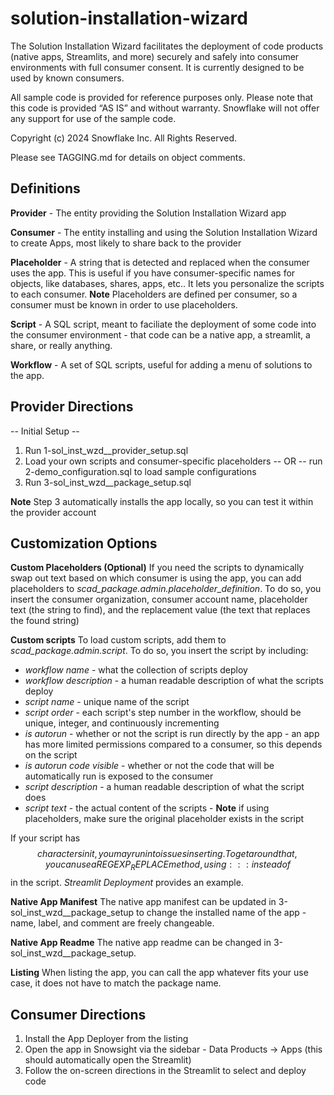 # solution-installation-wizard
The Solution Installation Wizard facilitates the deployment of code products (native apps, Streamlits, and more) securely and safely into consumer environments with full consumer consent.  It is currently designed to be used by known consumers.

All sample code is provided for reference purposes only. Please note that this code is provided “AS IS” and without warranty.  Snowflake will not offer any support for use of the sample code.

Copyright (c) 2024 Snowflake Inc. All Rights Reserved.

Please see TAGGING.md for details on object comments.

## Definitions
**Provider** - The entity providing the Solution Installation Wizard app

**Consumer** - The entity installing and using the Solution Installation Wizard to create Apps, most likely to share back to the provider

**Placeholder** - A string that is detected and replaced when the consumer uses the app.  This is useful if you have consumer-specific names for objects, like databases, shares, apps, etc..  It lets you personalize the scripts to each consumer.  **Note** Placeholders are defined per consumer, so a consumer must be known in order to use placeholders.

**Script** - A SQL script, meant to faciliate the deployment of some code into the consumer environment - that code can be a native app, a streamlit, a share, or really anything.

**Workflow** - A set of SQL scripts, useful for adding a menu of solutions to the app.

## Provider Directions
-- Initial Setup --
1. Run 1-sol_inst_wzd__provider_setup.sql
2. Load your own scripts and consumer-specific placeholders -- OR -- run 2-demo_configuration.sql to load sample configurations
3. Run 3-sol_inst_wzd__package_setup.sql

**Note** Step 3 automatically installs the app locally, so you can test it within the provider account

## Customization Options
**Custom Placeholders (Optional)**
If you need the scripts to dynamically swap out text based on which consumer is using the app, you can add placeholders to *scad_package.admin.placeholder_definition*.
To do so, you insert the consumer organization, consumer account name, placeholder text (the string to find), and the replacement value (the text that replaces the found string)

**Custom scripts**
To load custom scripts, add them to *scad_package.admin.script*.
To do so, you insert the script by including:
 - *workflow name* - what the collection of scripts deploy
 - *workflow description* - a human readable description of what the scripts deploy
 - *script name* - unique name of the script
 - *script order* - each script's step number in the workflow, should be unique, integer, and continuously incrementing
 - *is autorun* - whether or not the script is run directly by the app - an app has more limited permissions compared to a consumer, so this depends on the script
 - *is autorun code visible* - whether or not the code that will be automatically run is exposed to the consumer
 - *script description* - a human readable description of what the script does
 - *script text* - the actual content of the scripts - **Note** if using placeholders, make sure the original placeholder exists in the script

 If your script has $$ characters in it, you may run into issues inserting.  To get around that, you can use a REGEXP_REPLACE method, using ::: instead of $$ in the script.  *Streamlit Deployment* provides an example.

**Native App Manifest**
The native app manifest can be updated in 3-sol_inst_wzd__package_setup to change the installed name of the app - name, label, and comment are freely changeable.

**Native App Readme**
The native app readme can be changed in 3-sol_inst_wzd__package_setup.

**Listing**
When listing the app, you can call the app whatever fits your use case, it does not have to match the package name.

## Consumer Directions
1. Install the App Deployer from the listing
2. Open the app in Snowsight via the sidebar - Data Products -> Apps (this should automatically open the Streamlit)
3. Follow the on-screen directions in the Streamlit to select and deploy code